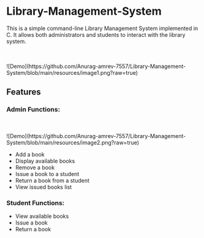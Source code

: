 # Library-Management-System
This is a simple command-line Library Management System implemented in C. It allows both administrators and students to interact with the library system.

<br>
<br>
‎![Demo](https://github.com/Anurag-amrev-7557/Library-Management-System/blob/main/resources/image1.png?raw=true)

## Features
### Admin Functions:

<br>
<br>
‎![Demo](https://github.com/Anurag-amrev-7557/Library-Management-System/blob/main/resources/image2.png?raw=true)

<ul>
  <li>Add a book</li>
  <li>Display available books</li>
  <li>Remove a book</li>
  <li>Issue a book to a student</li>
  <li>Return a book from a student</li>
  <li>View issued books list</li>
</ul>

### Student Functions:

<ul>
  <li>View available books</li>
  <li>Issue a book</li>
  <li>Return a book</li>
</ul>



